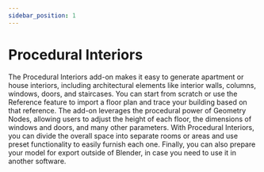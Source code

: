 ```yaml
---
sidebar_position: 1
---
```


# Procedural Interiors
The Procedural Interiors add-on makes it easy to generate apartment or house interiors, including architectural elements like interior walls, columns, windows, doors, and staircases. You can start from scratch or use the Reference feature to import a floor plan and trace your building based on that reference.
The add-on leverages the procedural power of Geometry Nodes, allowing users to adjust the height of each floor, the dimensions of windows and doors, and many other parameters.
With Procedural Interiors, you can divide the overall space into separate rooms or areas and use preset functionality to easily furnish each one.
Finally, you can also prepare your model for export outside of Blender, in case you need to use it in another software.
